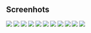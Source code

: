 ## Screenhots
![](https://s2.loli.net/2024/08/31/IqOMlvVhk6L8yFz.png)
![](https://s2.loli.net/2024/08/31/fqUMy2u6VFjWeOC.png)
![](https://s2.loli.net/2024/08/31/k2V8ErsJwiQg3F5.png)
![](https://s2.loli.net/2024/08/31/w3bMntPxQfumrj7.png)
![](https://s2.loli.net/2024/08/31/HZJmb9QWkSDiAVR.png)
![](https://s2.loli.net/2024/08/31/KiVmlIZksngpMjA.png)
![](https://s2.loli.net/2024/08/31/gtUmhqjkQ6sdA92.png)
![](https://s2.loli.net/2024/08/31/XzZIDqo8N2tuFHa.png)
![](https://s2.loli.net/2024/08/31/1M7WrUI6sABo8dH.png)
![](https://s2.loli.net/2024/08/31/r5oOfL1kvDNAFcB.png)
![](https://s2.loli.net/2024/08/31/m3U6A1oYBbhNsv4.png)
